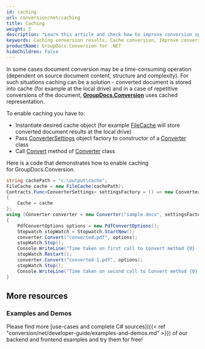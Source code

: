 ```yaml
---
id: caching
url: conversion/net/caching
title: Caching
weight: 2
description: "Learn this article and check how to improve conversion speed and performance when convert document with GroupDocs.Conversion for .NET API."
keywords: Caching conversion results, Cache conversion, Improve conversion speed
productName: GroupDocs.Conversion for .NET
hideChildren: False
---
```

In some cases document conversion may be a time-consuming operation (dependent on source document content, structure and complexity). For such situations caching can be a solution - converted document is stored into cache (for example at the local drive) and in a case of repetitive conversions of the document, **[GroupDocs.Conversion](https://products.groupdocs.com/conversion/net)** uses cached representation. 

To enable caching you have to:

*   Instantiate desired cache object (for example [FileCache](https://apireference.groupdocs.com/net/conversion/groupdocs.conversion.caching/filecache) will store converted document results at the local drive)
*   Pass [ConverterSettings](https://apireference.groupdocs.com/net/conversion/groupdocs.conversion/convertersettings) object factory to constructor of a [Converter](https://apireference.groupdocs.com/net/conversion/groupdocs.conversion/converter) class
*   Call [Convert](https://apireference.groupdocs.com/net/conversion/groupdocs.conversion/converter/methods/convert/2) method of [Converter](https://apireference.groupdocs.com/net/conversion/groupdocs.conversion/converter) class

Here is a code that demonstrates how to enable caching for GroupDocs.Conversion.

```csharp
string cachePath = "c:\output\cache";
FileCache cache = new FileCache(cachePath);
Contracts.Func<ConverterSettings> settingsFactory = () => new ConverterSettings
{
    Cache = cache
};
using (Converter converter = new Converter("sample.docx", settingsFactory))
{
    PdfConvertOptions options = new PdfConvertOptions();
    Stopwatch stopWatch = Stopwatch.StartNew();
    converter.Convert("converted.pdf", options);
    stopWatch.Stop();
    Console.WriteLine("Time taken on first call to Convert method {0} (ms).", stopWatch.ElapsedMilliseconds);
    stopWatch.Restart();
    converter.Convert("converted-1.pdf", options);
    stopWatch.Stop();
    Console.WriteLine("Time taken on second call to Convert method {0} (ms).", stopWatch.ElapsedMilliseconds);
}
```

## More resources

### Examples and Demos

Please find more [use-cases and complete C# sources]({{< ref "conversion/net/developer-guide/examples-and-demos.md" >}}) of our backend and frontend examples and try them for free!
